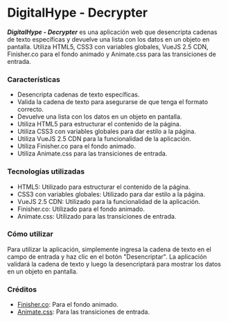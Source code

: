 # DigitalHype - Decrypter

**_DigitalHype - Decrypter_** es una aplicación web que desencripta cadenas de texto específicas y devuelve una lista con los datos en un objeto en pantalla. Utiliza HTML5, CSS3 con variables globales, VueJS 2.5 CDN, Finisher.co para el fondo animado y Animate.css para las transiciones de entrada.

### Características

- Desencripta cadenas de texto específicas.
- Valida la cadena de texto para asegurarse de que tenga el formato correcto.
- Devuelve una lista con los datos en un objeto en pantalla.
- Utiliza HTML5 para estructurar el contenido de la página.
- Utiliza CSS3 con variables globales para dar estilo a la página.
- Utiliza VueJS 2.5 CDN para la funcionalidad de la aplicación.
- Utiliza Finisher.co para el fondo animado.
- Utiliza Animate.css para las transiciones de entrada.

### Tecnologías utilizadas

- HTML5: Utilizado para estructurar el contenido de la página.
- CSS3 con variables globales: Utilizado para dar estilo a la página.
- VueJS 2.5 CDN: Utilizado para la funcionalidad de la aplicación.
- Finisher.co: Utilizado para el fondo animado.
- Animate.css: Utilizado para las transiciones de entrada.

### Cómo utilizar

Para utilizar la aplicación, simplemente ingresa la cadena de texto en el campo de entrada y haz clic en el botón "Desencriptar". La aplicación validará la cadena de texto y luego la desencriptará para mostrar los datos en un objeto en pantalla.

### Créditos

- [Finisher.co](http://https://finisher.co/lab/header/ "Finisher.co"): Para el fondo animado.
- [Animate.css](http://https://animate.style/ "Animate.css"): Para las transiciones de entrada.
